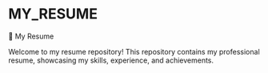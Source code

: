 # MY_RESUME
📄 My Resume

Welcome to my resume repository! This repository contains my professional resume, showcasing my skills, experience, and achievements.
